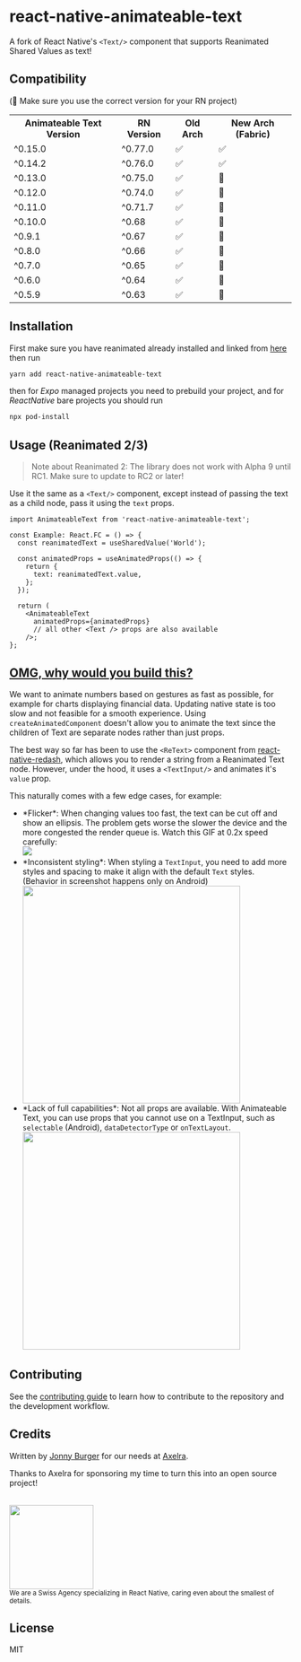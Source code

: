 # react-native-animateable-text

A fork of React Native's `<Text/>` component that supports Reanimated Shared Values as text!

## Compatibility 
(🚨 Make sure you use the correct version for your RN project)
<table>
  <tr>
    <th>Animateable Text Version</th>
    <th>RN Version</th>
    <th>Old Arch</th>
    <th>New Arch (Fabric)</th>
  </tr>
    <tr>
    <td> ^0.15.0</td>
    <td> ^0.77.0</td>
    <td>✅</td>
    <td>✅</td>
  </tr>
  <tr>
    <td> ^0.14.2</td>
    <td> ^0.76.0</td>
    <td>✅</td>
    <td>✅</td>
  </tr>
  <tr>
    <td> ^0.13.0</td>
    <td> ^0.75.0</td>
    <td>✅</td>
    <td>🛑</td>
  </tr>
  <tr>
    <td> ^0.12.0</td>
    <td> ^0.74.0</td>
    <td>✅</td>
    <td>🛑</td>
  </tr>
  <tr>
    <td> ^0.11.0</td>
    <td> ^0.71.7</td>
    <td>✅</td>
    <td>🛑</td>
  </tr>
  <tr>
    <td> ^0.10.0</td>
    <td> ^0.68</td>
    <td>✅</td>
    <td>🛑</td>
  </tr>
  <tr>
    <td> ^0.9.1</td>
    <td> ^0.67</td>
    <td>✅</td>
    <td>🛑</td>
  </tr>
  <tr>
    <td> ^0.8.0</td>
    <td> ^0.66</td>
    <td>✅</td>
    <td>🛑</td>
  </tr>
  <tr>
    <td> ^0.7.0</td>
    <td> ^0.65</td>
    <td>✅</td>
    <td>🛑</td>
  </tr>
  <tr>
    <td> ^0.6.0</td>
    <td> ^0.64</td>
    <td>✅</td>
    <td>🛑</td>
  </tr>
  <tr>
    <td> ^0.5.9</td>
    <td> ^0.63</td>
    <td>✅</td>
    <td>🛑</td>
  </tr>
</table>

## Installation

First make sure you have reanimated already installed and linked from [here](https://docs.swmansion.com/react-native-reanimated/docs/fundamentals/getting-started/) then run
```sh
yarn add react-native-animateable-text
```

then for *Expo* managed projects you need to prebuild your project, and for *ReactNative* bare projects you should run
```sh
npx pod-install
```



## Usage (Reanimated 2/3)

> Note about Reanimated 2: The library does not work with Alpha 9 until RC1. Make sure to update to RC2 or later!

Use it the same as a `<Text/>` component, except instead of passing the text as a child node, pass it using the `text` props.

```tsx
import AnimateableText from 'react-native-animateable-text';

const Example: React.FC = () => {
  const reanimatedText = useSharedValue('World');

  const animatedProps = useAnimatedProps(() => {
    return {
      text: reanimatedText.value,
    };
  });

  return (
    <AnimateableText
      animatedProps={animatedProps}
      // all other <Text /> props are also available
    />;
};
```


## [OMG, why would you build this?](https://www.npmjs.com/package/react-native-reanimated/v/1.4.0#omg-why-would-you-build-this-motivation)

We want to animate numbers based on gestures as fast as possible, for example for charts displaying financial data. Updating native state is too slow and not feasible for a smooth experience. Using `createAnimatedComponent` doesn't allow you to animate the text since the children of Text are separate nodes rather than just props.

The best way so far has been to use the `<ReText>` component from [react-native-redash](https://wcandillon.github.io/react-native-redash-v1-docs/strings#retext), which allows you to render a string from a Reanimated Text node. However, under the hood, it uses a `<TextInput/>` and animates it's `value` prop.

This naturally comes with a few edge cases, for example:

<ul>

<li>
*Flicker*: When changing values too fast, the text can be cut off and show an ellipsis. The problem gets worse the slower the device and the more congested the render queue is. Watch this GIF at 0.2x speed carefully: <br/>
<img src="https://user-images.githubusercontent.com/1629785/99287990-458d4600-283b-11eb-8d5e-0c1129189c89.gif"/>

</li>
<li>
*Inconsistent styling*: When styling a <code>TextInput</code>, you need to add more styles and spacing to make it align with the default <code>Text</code> styles. (Behavior in screenshot happens only on Android)
</li> <img src="https://user-images.githubusercontent.com/1629785/99298147-8c823800-2849-11eb-9939-e326dd8d9f25.png" width="388"/> <br/>

<li>
*Lack of full capabilities*: Not all props are available. With Animateable Text, you can use props that you cannot use on a TextInput, such as <code>selectable</code> (Android), <code>dataDetectorType</code> or <code>onTextLayout</code>.
<br/>
<img src="https://user-images.githubusercontent.com/1629785/99299532-a15fcb00-284b-11eb-83d2-d3601825a80a.png" width="388">
</li>
</ul>

## Contributing

See the [contributing guide](CONTRIBUTING.md) to learn how to contribute to the repository and the development workflow.

## Credits

Written by [Jonny Burger](https://jonny.io) for our needs at [Axelra](https://axelra.com).

Thanks to Axelra for sponsoring my time to turn this into an open source project!

<br/>
<img src="https://user-images.githubusercontent.com/1629785/99300604-1ed80b00-284d-11eb-9887-9fb0832ef8de.png" width="150"> <br>
<sub>We are a Swiss Agency specializing in React Native, caring even about the smallest of details.</sub>

## License

MIT
